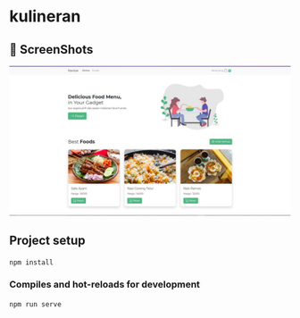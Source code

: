 # kulineran

## 📸 ScreenShots

<img src="SS/Home.JPG" width="800">

## Project setup
```
npm install
```

### Compiles and hot-reloads for development
```
npm run serve
```


